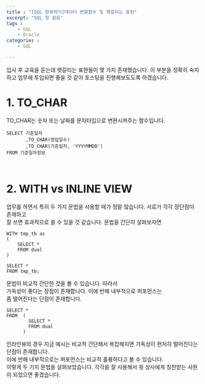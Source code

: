 ```yaml
---
title : "[SQL 정복하기]데이터 변환함수 및 헷갈리는 표현"
excerpt: "SQL 첫 걸음"
tags : 
    - SQL
    - Oracle
categories : 
    - SQL

---
```

입사 후 교육을 듣는데 헷갈리는 표현들이 몇 가지 존재했습니다. 이 부분을 정확히 숙지하고 업무에 투입되면 좋을 것 같아 포스팅을 진행해보도도록 하겠습니다.

# 1. TO_CHAR
TO_CHAR는 숫자 또는 날짜를 문자타입으로 변환시켜주는 함수입니다.
```
SELECT 기준일자
       ,TO_CHAR(영업일수)
       ,TO_CHAR(기준일자, 'YYYYMMDD')
FROM 기준일자정보
```
<br>

# 2. WITH vs INLINE VIEW
업무를 하면서 특히 두 가지 문법을 사용할 때가 정말 많습니다. 서로가 각각 장단점이 존재하고  
잘 쓰면 효과적으로 쓸 수 있을 것 같습니다.  문법을 간단히 살펴보자면  
```
WITH tmp_tb as
(
    SELECT *
    FROM dual
)

SELECT *
FROM tmp_tb;
```

문법이 비교적 간단한 것을 볼 수 있습니다. 따라서  
가독성이 좋다는 장점이 존재합니다.  이에 반해 내부적으로 퍼포먼스는  
좀 떨어진다는 단점이 존재합니다.  

```
SELECT *
FROM  (
        SELECT *
        FROM dual
      )
```
인라인뷰의 경우 지금 예시는 비교적 간단해서 복잡해지면 가독성이 현저히 떨어진다는 단점이 존재합니다.  
이에 반해 내부적으로는 퍼포먼스는 비교적 훌륭하다고 볼 수 있습니다.  
이렇게 두 기지 문법을 살펴보았습니다. 
각각을 잘 사용해서 윗 상사에게 칭찬받는 사원이 되었으면 좋겠습니다.  







